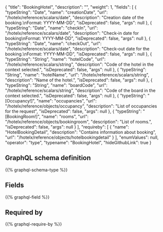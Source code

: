 {
  "title": "BookingHotel",
  "description": "",
  "weight": 1,
  "fields": [
    {
      "typeString": "Date",
      "name": "creationDate",
      "url": "/hotelx/reference/scalars/date",
      "description": "Creation date of the booking.\nFormat: YYYY-MM-DD",
      "isDeprecated": false,
      "args": null
    },
    {
      "typeString": "Date",
      "name": "checkIn",
      "url": "/hotelx/reference/scalars/date",
      "description": "Check-in date for booking\nFormat: YYYY-MM-DD",
      "isDeprecated": false,
      "args": null
    },
    {
      "typeString": "Date",
      "name": "checkOut",
      "url": "/hotelx/reference/scalars/date",
      "description": "Check-out date for the booking.\nFormat: YYYY-MM-DD",
      "isDeprecated": false,
      "args": null
    },
    {
      "typeString": "String",
      "name": "hotelCode",
      "url": "/hotelx/reference/scalars/string",
      "description": "Code of the hotel in the context selected.",
      "isDeprecated": false,
      "args": null
    },
    {
      "typeString": "String",
      "name": "hotelName",
      "url": "/hotelx/reference/scalars/string",
      "description": "Name of the hotel.",
      "isDeprecated": false,
      "args": null
    },
    {
      "typeString": "String",
      "name": "boardCode",
      "url": "/hotelx/reference/scalars/string",
      "description": "Code of the board in the context selected.",
      "isDeprecated": false,
      "args": null
    },
    {
      "typeString": "[Occupancy!]",
      "name": "occupancies",
      "url": "/hotelx/reference/objects/occupancy",
      "description": "List of occupancies for the request",
      "isDeprecated": false,
      "args": null
    },
    {
      "typeString": "[BookingRoom!]",
      "name": "rooms",
      "url": "/hotelx/reference/objects/bookingroom",
      "description": "List of rooms.",
      "isDeprecated": false,
      "args": null
    }
  ],
  "requireby": [
    {
      "name": "HotelBookingDetail",
      "description": "Contains information about booking",
      "url": "/hotelx/reference/objects/hotelbookingdetail"
    }
  ],
  "enumValues": null,
  "operator": "type",
  "typename": "BookingHotel",
  "hideGithubLink": true
}
## GraphQL schema definition

{{% graphql-schema-type %}}

## Fields

{{% graphql-field %}}

## Required by

{{% graphql-require-by %}}
